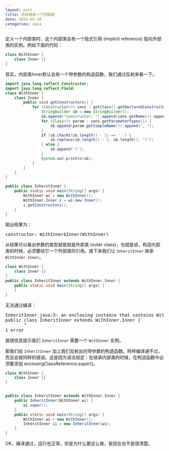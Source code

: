 ```yaml
---
layout: post
title: 怎样继承一个内部类
date: 2014-05-18
categories: Java
---
```


定义一个内部类时，这个内部类会有一个隐式引用 (implicit reference) 指向外部类的实例。例如下面的代码：

```java
class WithInner {
    class Inner {}
}
```

其实，内部类Inner默认会有一个带参数的构造函数，我们通过反射来看一下。

```java
import java.lang.reflect.Constructor;
import java.lang.reflect.Field;
class WithInner {
    class Inner {
        public void getConstructors() {
            for (Constructor<?> cons : getClass().getDeclaredConstructors()) {
                StringBuilder sb = new StringBuilder();
                sb.append("constructor: ").append(cons.getName()).append("(");
                for (Class<?> param : cons.getParameterTypes()) {
                    sb.append(param.getSimpleName()).append(", ");
                }
                if (sb.charAt(sb.length() - 1) == ' ') {
                    sb.replace(sb.length() - 2, sb.length(), ")");
                } else {
                    sb.append(')');
                }
                System.out.println(sb);
            }
        }
    }
}

public class InheritInner {
    public static void main(String[] args) {
        WithInner wi = new WithInner();
        WithInner.Inner i = wi.new Inner();
        i.getConstructors();
    }
}

```

输出结果为：

<pre>
constructor: WithInner$Inner(WithInner)
</pre>

从结果可以看出参数的类型就是就是外部类 (outer class)，也就是说，构造内部类的时候，必须要给它一个外部类的引用。接下来我们让 `InheritInner` 继承 `WithInner.Inner`。

```java
class WithInner {
    class Inner {}
}
public class InheritInner extends WithInner.Inner {
    public static void main(String[] args) {
    }
}
```

无法通过编译：

<pre>
InheritInner.java:5: an enclosing instance that contains WithInner.Inner is required
public class InheritInner extends WithInner.Inner {
       ^
1 error
</pre>

报错信息提示我们 `InheritInner` 需要一个 `WithInner` 实例。

那我们给 `InheritInner` 加上我们反射出的带参数的构造函数。照样编译通不过，而且会报同样的错误。这是因为语法规定：在继承内部类的时候，在构造函数中必须要添加 enclosingClassReference.super()。

```java
class WithInner {
    class Inner {}
}


public class InheritInner extends WithInner.Inner {
    public InheritInner(WithInner wi) {
        wi.super();
    }
    public static void main(String[] args) {
        WithInner wi = new WithInner();
        InheritInner ii = new InheritInner(wi);
    }
}
```

OK，编译通过，运行也正常。但是为什么要这么做，我现在也不是很清楚。
